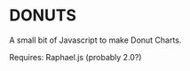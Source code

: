 DONUTS
======

A small bit of Javascript to make Donut Charts.

Requires: Raphael.js (probably 2.0?)
